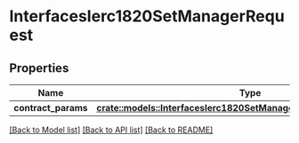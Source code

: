 # InterfacesIerc1820SetManagerRequest

## Properties

Name | Type | Description | Notes
------------ | ------------- | ------------- | -------------
**contract_params** | [**crate::models::InterfacesIerc1820SetManagerRequestContractParams**](interfaces_IERC1820_setManager_request_contractParams.md) |  | 

[[Back to Model list]](../README.md#documentation-for-models) [[Back to API list]](../README.md#documentation-for-api-endpoints) [[Back to README]](../README.md)


